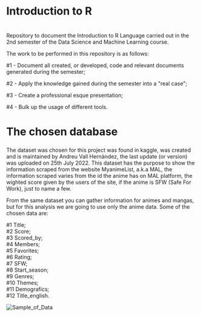 # Introduction to R <h1>
Repository to document the Introduction to R Language carried out in the 2nd semester of the Data Science and Machine Learning course. <br>

The work to be performed in this repository is as follows:
  
#1 - Document all created, or developed, code and relevant documents generated during the semester;

#2 - Apply the knowledge gained during the semester into a "real case";

#3 - Create a professional esque presentation;

#4 - Bulk up the usage of different tools.

# The chosen database <h5>
<p> The dataset was chosen for this project was found in kaggle, was created and is maintained by Andreu Vall Hernàndez, the last update (or version) was uploaded on 25th July 2022. This dataset has the purpose to show the information scraped from the website MyanimeList, a.k.a MAL, the information scraped varies from the id the anime has on MAL platform, the wighted score given by the users of the site, if the anime is SFW (Safe For Work), just to name a few. <p>
<p> From the same dataset you can gather information for animes and mangas, but for this analysis we are going to use only the anime data. Some of the chosen data are: <p>
#1 Title; <br>
#2 Score; <br>
#3 Scored_by; <br>
#4 Members; <br>
#5 Favorites; <br>
#6 Rating; <br>
#7 SFW; <br>
#8 Start_season; <br>
#9 Genres; <br>
#10 Themes; <br>
#11 Demografics; <br>
#12 Title_english. <br>
  
![Sample_of_Data](https://github.com/gabriextremo/Introducao-a-R/assets/48864607/5a807a95-8465-4a66-8ea2-f0fdc8b06be4)

